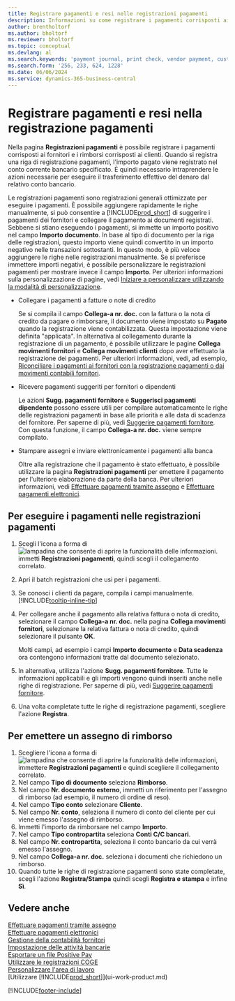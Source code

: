 ```yaml
---
title: Registrare pagamenti e resi nelle registrazioni pagamenti
description: Informazioni su come registrare i pagamenti corrisposti ai fornitori e i rimborsi corrisposti ai clienti nella pagina Registrazioni pagamenti.
author: brentholtorf
ms.author: bholtorf
ms.reviewer: bholtorf
ms.topic: conceptual
ms.devlang: al
ms.search.keywords: 'payment journal, print check, vendor payment, customer refund, refund check, creditor, debt, balance due, AP'
ms.search.form: '256, 233, 624, 1228'
ms.date: 06/06/2024
ms.service: dynamics-365-business-central
---
```

# <a name="record-payments-and-refunds-in-the-payment-journal"></a>Registrare pagamenti e resi nella registrazione pagamenti

Nella pagina **Registrazioni pagamenti** è possibile registrare i pagamenti corrisposti ai fornitori e i rimborsi corrisposti ai clienti. Quando si registra una riga di registrazione pagamenti, l'importo pagato viene registrato nel conto corrente bancario specificato. È quindi necessario intraprendere le azioni necessarie per eseguire il trasferimento effettivo del denaro dal relativo conto bancario.  

Le registrazioni pagamenti sono registrazioni generali ottimizzate per eseguire i pagamenti. È possibile aggiungere rapidamente le righe manualmente, si può consentire a [!INCLUDE[prod_short](includes/prod_short.md)] di suggerire i pagamenti dei fornitori e collegare il pagamento ai documenti registrati. Sebbene si stiano eseguendo i pagamenti, si immette un importo positivo nel campo **Importo documento**. In base al tipo di documento per la riga delle registrazioni, questo importo viene quindi convertito in un importo negativo nelle transazioni sottostanti. In questo modo, è più veloce aggiungere le righe nelle registrazioni manualmente. Se si preferisce immettere importi negativi, è possibile personalizzare le registrazioni pagamenti per mostrare invece il campo **Importo**. Per ulteriori informazioni sulla personalizzazione di pagine, vedi [Iniziare a personalizzare utilizzando la modalità di personalizzazione](ui-personalization-user.md#start-personalizing-by-using-the-personalization-mode).  

- Collegare i pagamenti a fatture o note di credito

    Se si compila il campo **Collega-a nr. doc.** con la fattura o la nota di credito da pagare o rimborsare, il documento viene impostato su **Pagato** quando la registrazione viene contabilizzata. Questa impostazione viene definita "applicata". In alternativa al collegamento durante la registrazione di un pagamento, è possibile utilizzare le pagine **Collega movimenti fornitori** e **Collega movimenti clienti** dopo aver effettuato la registrazione dei pagamenti. Per ulteriori informazioni, vedi, ad esempio, [Riconciliare i pagamenti ai fornitori con la registrazione pagamenti o dai movimenti contabili fornitori](payables-how-apply-purchase-transactions-manually.md).  

- Ricevere pagamenti suggeriti per fornitori o dipendenti

    Le azioni **Sugg. pagamenti fornitore** e **Suggerisci pagamenti dipendente** possono essere utili per compilare automaticamente le righe delle registrazioni pagamenti in base alle priorità e alle data di scadenza del fornitore. Per saperne di più, vedi [Suggerire pagamenti fornitore](payables-how-suggest-vendor-payments.md). Con questa funzione, il campo **Collega-a nr. doc.** viene sempre compilato.  

- Stampare assegni e inviare elettronicamente i pagamenti alla banca

    Oltre alla registrazione che il pagamento è stato effettuato, è possibile utilizzare la pagina **Registrazioni pagamenti** per emettere il pagamento per l'ulteriore elaborazione da parte della banca. Per ulteriori informazioni, vedi [Effettuare pagamenti tramite assegno](payables-how-work-checks.md) e [Effettuare pagamenti elettronici](finance-make-payments-with-bank-data-conversion-service-or-sepa-credit-transfer.md#exporting-payments-to-a-bank-file).  

## <a name="to-make-payments-in-the-payment-journal"></a>Per eseguire i pagamenti nelle registrazioni pagamenti

1. Scegli l'icona a forma di ![lampadina che consente di aprire la funzionalità delle informazioni.](media/ui-search/search_small.png "Dimmi cosa vuoi fare") immetti **Registrazioni pagamenti**, quindi scegli il collegamento correlato.
2. Apri il batch registrazioni che usi per i pagamenti.
3. Se conosci i clienti da pagare, compila i campi manualmente. [!INCLUDE[tooltip-inline-tip](includes/tooltip-inline-tip_md.md)]
4. Per collegare anche il pagamento alla relativa fattura o nota di credito, selezionare il campo **Collega-a nr. doc.** nella pagina **Collega movimenti fornitori**, selezionare la relativa fattura o nota di credito, quindi selezionare il pulsante **OK**.

    Molti campi, ad esempio i campi **Importo documento** e **Data scadenza** ora contengono informazioni tratte dal documento selezionato.
5. In alternativa, utilizza l'azione **Sugg. pagamenti fornitore**. Tutte le informazioni applicabili e gli importi vengono quindi inseriti anche nelle righe di registrazione. Per saperne di più, vedi [Suggerire pagamenti fornitore](payables-how-suggest-vendor-payments.md).
6. Una volta completate tutte le righe di registrazione pagamenti, scegliere l'azione **Registra**.

## <a name="to-issue-a-refund-check"></a>Per emettere un assegno di rimborso

1. Scegliere l'icona a forma di ![lampadina che consente di aprire la funzionalità delle informazioni](media/ui-search/search_small.png "Dimmi cosa vuoi fare"), immettere **Registrazioni pagamenti** e quindi scegliere il collegamento correlato.
2. Nel campo **Tipo di documento** seleziona **Rimborso**.  
3. Nel campo **Nr. documento esterno**, immetti un riferimento per l'assegno di rimborso (ad esempio, il numero di ordine di reso).  
4. Nel campo **Tipo conto** selezionare **Cliente**.  
5. Nel campo **Nr. conto**, seleziona il numero di conto del cliente per cui viene emesso l'assegno di rimborso.  
6. Immetti l'importo da rimborsare nel campo **Importo**.  
7. Nel campo **Tipo contropartita** seleziona **Conti C/C bancari**.  
8. Nel campo **Nr. contropartita**, seleziona il conto bancario da cui verrà emesso l'assegno.  
9. Nel campo **Collega-a nr. doc.** seleziona i documenti che richiedono un rimborso.  
10. Quando tutte le righe di registrazione pagamenti sono state completate, scegli l'azione **Registra/Stampa** quindi scegli **Registra e stampa** e infine **Sì**.  
  
## <a name="see-also"></a>Vedere anche

[Effettuare pagamenti tramite assegno](payables-how-work-checks.md)  
[Effettuare pagamenti elettronici](finance-make-payments-with-bank-data-conversion-service-or-sepa-credit-transfer.md#exporting-payments-to-a-bank-file)  
[Gestione della contabilità fornitori](payables-manage-payables.md)  
[Impostazione delle attività bancarie](bank-setup-banking.md)  
[Esportare un file Positive Pay](finance-how-positive-pay.md)  
[Utilizzare le registrazioni COGE](ui-work-general-journals.md)  
[Personalizzare l'area di lavoro](ui-personalization-user.md)  
[Utilizzare [!INCLUDE[prod_short](includes/prod_short.md)]](ui-work-product.md)  

[!INCLUDE[footer-include](includes/footer-banner.md)]
